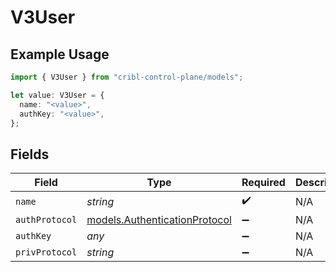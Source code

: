 # V3User

## Example Usage

```typescript
import { V3User } from "cribl-control-plane/models";

let value: V3User = {
  name: "<value>",
  authKey: "<value>",
};
```

## Fields

| Field                                                                | Type                                                                 | Required                                                             | Description                                                          |
| -------------------------------------------------------------------- | -------------------------------------------------------------------- | -------------------------------------------------------------------- | -------------------------------------------------------------------- |
| `name`                                                               | *string*                                                             | :heavy_check_mark:                                                   | N/A                                                                  |
| `authProtocol`                                                       | [models.AuthenticationProtocol](../models/authenticationprotocol.md) | :heavy_minus_sign:                                                   | N/A                                                                  |
| `authKey`                                                            | *any*                                                                | :heavy_minus_sign:                                                   | N/A                                                                  |
| `privProtocol`                                                       | *string*                                                             | :heavy_minus_sign:                                                   | N/A                                                                  |